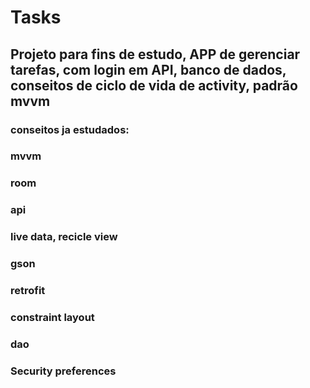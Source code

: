 # Tasks

## Projeto para fins de estudo, APP de gerenciar tarefas, com login em API, banco de dados, conseitos de ciclo de vida de activity, padrão mvvm
### conseitos ja estudados:
### mvvm
### room
### api
### live data, recicle view
### gson
### retrofit
### constraint layout
### dao
### Security preferences
